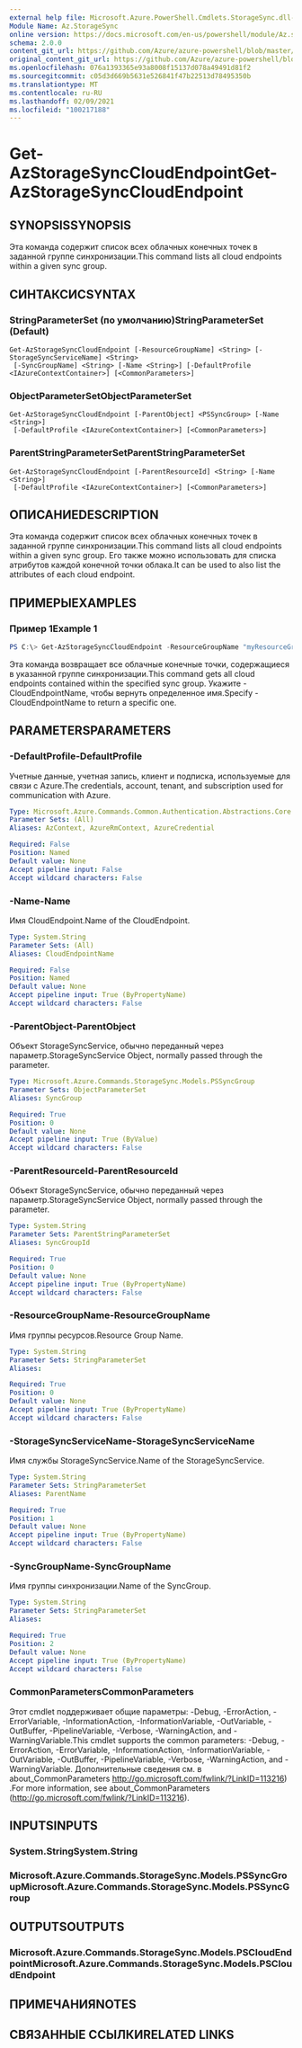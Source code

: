 ```yaml
---
external help file: Microsoft.Azure.PowerShell.Cmdlets.StorageSync.dll-Help.xml
Module Name: Az.StorageSync
online version: https://docs.microsoft.com/en-us/powershell/module/Az.storagesync/get-Azstoragesynccloudendpoint
schema: 2.0.0
content_git_url: https://github.com/Azure/azure-powershell/blob/master/src/StorageSync/StorageSync/help/Get-AzStorageSyncCloudEndpoint.md
original_content_git_url: https://github.com/Azure/azure-powershell/blob/master/src/StorageSync/StorageSync/help/Get-AzStorageSyncCloudEndpoint.md
ms.openlocfilehash: 076a1393365e93a8008f15137d078a49491d81f2
ms.sourcegitcommit: c05d3d669b5631e526841f47b22513d78495350b
ms.translationtype: MT
ms.contentlocale: ru-RU
ms.lasthandoff: 02/09/2021
ms.locfileid: "100217188"
---
```

# <span data-ttu-id="1fd04-101">Get-AzStorageSyncCloudEndpoint</span><span class="sxs-lookup"><span data-stu-id="1fd04-101">Get-AzStorageSyncCloudEndpoint</span></span>

## <span data-ttu-id="1fd04-102">SYNOPSIS</span><span class="sxs-lookup"><span data-stu-id="1fd04-102">SYNOPSIS</span></span>
<span data-ttu-id="1fd04-103">Эта команда содержит список всех облачных конечных точек в заданной группе синхронизации.</span><span class="sxs-lookup"><span data-stu-id="1fd04-103">This command lists all cloud endpoints within a given sync group.</span></span>

## <span data-ttu-id="1fd04-104">СИНТАКСИС</span><span class="sxs-lookup"><span data-stu-id="1fd04-104">SYNTAX</span></span>

### <span data-ttu-id="1fd04-105">StringParameterSet (по умолчанию)</span><span class="sxs-lookup"><span data-stu-id="1fd04-105">StringParameterSet (Default)</span></span>
```
Get-AzStorageSyncCloudEndpoint [-ResourceGroupName] <String> [-StorageSyncServiceName] <String>
 [-SyncGroupName] <String> [-Name <String>] [-DefaultProfile <IAzureContextContainer>] [<CommonParameters>]
```

### <span data-ttu-id="1fd04-106">ObjectParameterSet</span><span class="sxs-lookup"><span data-stu-id="1fd04-106">ObjectParameterSet</span></span>
```
Get-AzStorageSyncCloudEndpoint [-ParentObject] <PSSyncGroup> [-Name <String>]
 [-DefaultProfile <IAzureContextContainer>] [<CommonParameters>]
```

### <span data-ttu-id="1fd04-107">ParentStringParameterSet</span><span class="sxs-lookup"><span data-stu-id="1fd04-107">ParentStringParameterSet</span></span>
```
Get-AzStorageSyncCloudEndpoint [-ParentResourceId] <String> [-Name <String>]
 [-DefaultProfile <IAzureContextContainer>] [<CommonParameters>]
```

## <span data-ttu-id="1fd04-108">ОПИСАНИЕ</span><span class="sxs-lookup"><span data-stu-id="1fd04-108">DESCRIPTION</span></span>
<span data-ttu-id="1fd04-109">Эта команда содержит список всех облачных конечных точек в заданной группе синхронизации.</span><span class="sxs-lookup"><span data-stu-id="1fd04-109">This command lists all cloud endpoints within a given sync group.</span></span> <span data-ttu-id="1fd04-110">Его также можно использовать для списка атрибутов каждой конечной точки облака.</span><span class="sxs-lookup"><span data-stu-id="1fd04-110">It can be used to also list the attributes of each cloud endpoint.</span></span>

## <span data-ttu-id="1fd04-111">ПРИМЕРЫ</span><span class="sxs-lookup"><span data-stu-id="1fd04-111">EXAMPLES</span></span>

### <span data-ttu-id="1fd04-112">Пример 1</span><span class="sxs-lookup"><span data-stu-id="1fd04-112">Example 1</span></span>
```powershell
PS C:\> Get-AzStorageSyncCloudEndpoint -ResourceGroupName "myResourceGroup" -StorageSyncServiceName "myStorageSyncServiceName" -SyncGroupName "mySyncGroupName"
```

<span data-ttu-id="1fd04-113">Эта команда возвращает все облачные конечные точки, содержащиеся в указанной группе синхронизации.</span><span class="sxs-lookup"><span data-stu-id="1fd04-113">This command gets all cloud endpoints contained within the specified sync group.</span></span> <span data-ttu-id="1fd04-114">Укажите -CloudEndpointName, чтобы вернуть определенное имя.</span><span class="sxs-lookup"><span data-stu-id="1fd04-114">Specify -CloudEndpointName to return a specific one.</span></span>

## <span data-ttu-id="1fd04-115">PARAMETERS</span><span class="sxs-lookup"><span data-stu-id="1fd04-115">PARAMETERS</span></span>

### <span data-ttu-id="1fd04-116">-DefaultProfile</span><span class="sxs-lookup"><span data-stu-id="1fd04-116">-DefaultProfile</span></span>
<span data-ttu-id="1fd04-117">Учетные данные, учетная запись, клиент и подписка, используемые для связи с Azure.</span><span class="sxs-lookup"><span data-stu-id="1fd04-117">The credentials, account, tenant, and subscription used for communication with Azure.</span></span>

```yaml
Type: Microsoft.Azure.Commands.Common.Authentication.Abstractions.Core.IAzureContextContainer
Parameter Sets: (All)
Aliases: AzContext, AzureRmContext, AzureCredential

Required: False
Position: Named
Default value: None
Accept pipeline input: False
Accept wildcard characters: False
```

### <span data-ttu-id="1fd04-118">-Name</span><span class="sxs-lookup"><span data-stu-id="1fd04-118">-Name</span></span>
<span data-ttu-id="1fd04-119">Имя CloudEndpoint.</span><span class="sxs-lookup"><span data-stu-id="1fd04-119">Name of the CloudEndpoint.</span></span>

```yaml
Type: System.String
Parameter Sets: (All)
Aliases: CloudEndpointName

Required: False
Position: Named
Default value: None
Accept pipeline input: True (ByPropertyName)
Accept wildcard characters: False
```

### <span data-ttu-id="1fd04-120">-ParentObject</span><span class="sxs-lookup"><span data-stu-id="1fd04-120">-ParentObject</span></span>
<span data-ttu-id="1fd04-121">Объект StorageSyncService, обычно переданный через параметр.</span><span class="sxs-lookup"><span data-stu-id="1fd04-121">StorageSyncService Object, normally passed through the parameter.</span></span>

```yaml
Type: Microsoft.Azure.Commands.StorageSync.Models.PSSyncGroup
Parameter Sets: ObjectParameterSet
Aliases: SyncGroup

Required: True
Position: 0
Default value: None
Accept pipeline input: True (ByValue)
Accept wildcard characters: False
```

### <span data-ttu-id="1fd04-122">-ParentResourceId</span><span class="sxs-lookup"><span data-stu-id="1fd04-122">-ParentResourceId</span></span>
<span data-ttu-id="1fd04-123">Объект StorageSyncService, обычно переданный через параметр.</span><span class="sxs-lookup"><span data-stu-id="1fd04-123">StorageSyncService Object, normally passed through the parameter.</span></span>

```yaml
Type: System.String
Parameter Sets: ParentStringParameterSet
Aliases: SyncGroupId

Required: True
Position: 0
Default value: None
Accept pipeline input: True (ByPropertyName)
Accept wildcard characters: False
```

### <span data-ttu-id="1fd04-124">-ResourceGroupName</span><span class="sxs-lookup"><span data-stu-id="1fd04-124">-ResourceGroupName</span></span>
<span data-ttu-id="1fd04-125">Имя группы ресурсов.</span><span class="sxs-lookup"><span data-stu-id="1fd04-125">Resource Group Name.</span></span>

```yaml
Type: System.String
Parameter Sets: StringParameterSet
Aliases:

Required: True
Position: 0
Default value: None
Accept pipeline input: True (ByPropertyName)
Accept wildcard characters: False
```

### <span data-ttu-id="1fd04-126">-StorageSyncServiceName</span><span class="sxs-lookup"><span data-stu-id="1fd04-126">-StorageSyncServiceName</span></span>
<span data-ttu-id="1fd04-127">Имя службы StorageSyncService.</span><span class="sxs-lookup"><span data-stu-id="1fd04-127">Name of the StorageSyncService.</span></span>

```yaml
Type: System.String
Parameter Sets: StringParameterSet
Aliases: ParentName

Required: True
Position: 1
Default value: None
Accept pipeline input: True (ByPropertyName)
Accept wildcard characters: False
```

### <span data-ttu-id="1fd04-128">-SyncGroupName</span><span class="sxs-lookup"><span data-stu-id="1fd04-128">-SyncGroupName</span></span>
<span data-ttu-id="1fd04-129">Имя группы синхронизации.</span><span class="sxs-lookup"><span data-stu-id="1fd04-129">Name of the SyncGroup.</span></span>

```yaml
Type: System.String
Parameter Sets: StringParameterSet
Aliases:

Required: True
Position: 2
Default value: None
Accept pipeline input: True (ByPropertyName)
Accept wildcard characters: False
```

### <span data-ttu-id="1fd04-130">CommonParameters</span><span class="sxs-lookup"><span data-stu-id="1fd04-130">CommonParameters</span></span>
<span data-ttu-id="1fd04-131">Этот cmdlet поддерживает общие параметры: -Debug, -ErrorAction, -ErrorVariable, -InformationAction, -InformationVariable, -OutVariable, -OutBuffer, -PipelineVariable, -Verbose, -WarningAction, and -WarningVariable.</span><span class="sxs-lookup"><span data-stu-id="1fd04-131">This cmdlet supports the common parameters: -Debug, -ErrorAction, -ErrorVariable, -InformationAction, -InformationVariable, -OutVariable, -OutBuffer, -PipelineVariable, -Verbose, -WarningAction, and -WarningVariable.</span></span> <span data-ttu-id="1fd04-132">Дополнительные сведения см. в about_CommonParameters http://go.microsoft.com/fwlink/?LinkID=113216) .</span><span class="sxs-lookup"><span data-stu-id="1fd04-132">For more information, see about_CommonParameters (http://go.microsoft.com/fwlink/?LinkID=113216).</span></span>

## <span data-ttu-id="1fd04-133">INPUTS</span><span class="sxs-lookup"><span data-stu-id="1fd04-133">INPUTS</span></span>

### <span data-ttu-id="1fd04-134">System.String</span><span class="sxs-lookup"><span data-stu-id="1fd04-134">System.String</span></span>

### <span data-ttu-id="1fd04-135">Microsoft.Azure.Commands.StorageSync.Models.PSSyncGroup</span><span class="sxs-lookup"><span data-stu-id="1fd04-135">Microsoft.Azure.Commands.StorageSync.Models.PSSyncGroup</span></span>

## <span data-ttu-id="1fd04-136">OUTPUTS</span><span class="sxs-lookup"><span data-stu-id="1fd04-136">OUTPUTS</span></span>

### <span data-ttu-id="1fd04-137">Microsoft.Azure.Commands.StorageSync.Models.PSCloudEndpoint</span><span class="sxs-lookup"><span data-stu-id="1fd04-137">Microsoft.Azure.Commands.StorageSync.Models.PSCloudEndpoint</span></span>

## <span data-ttu-id="1fd04-138">ПРИМЕЧАНИЯ</span><span class="sxs-lookup"><span data-stu-id="1fd04-138">NOTES</span></span>

## <span data-ttu-id="1fd04-139">СВЯЗАННЫЕ ССЫЛКИ</span><span class="sxs-lookup"><span data-stu-id="1fd04-139">RELATED LINKS</span></span>
